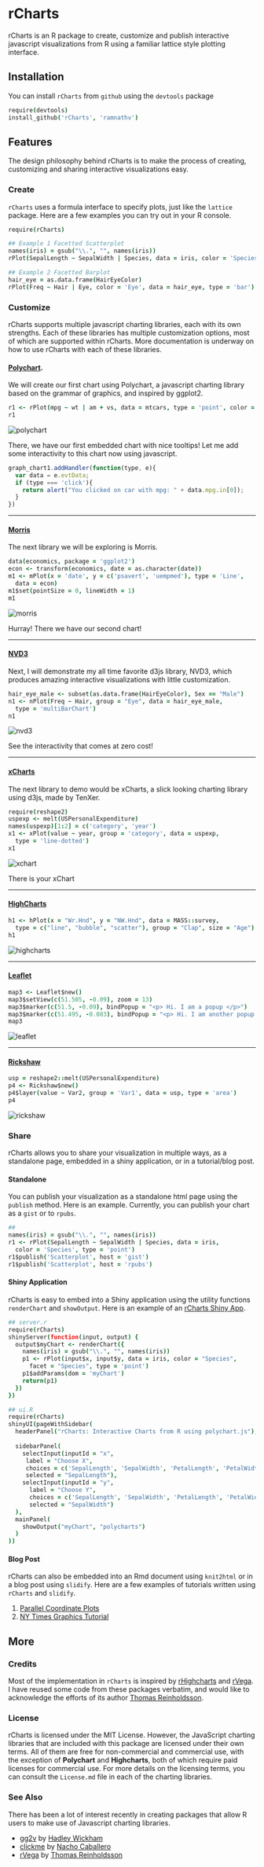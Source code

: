 # rCharts

rCharts is an R package to create, customize and publish interactive javascript visualizations from R using a familiar lattice style plotting interface.

## Installation

You can install `rCharts` from `github` using the `devtools` package

```coffee
require(devtools)
install_github('rCharts', 'ramnathv')
```

## Features

The design philosophy behind rCharts is to make the process of creating, customizing and sharing interactive visualizations easy. 

### Create

`rCharts` uses a formula interface to specify plots, just like the `lattice` package. Here are a few examples you can try out in your R console.

```coffee
require(rCharts)

## Example 1 Facetted Scatterplot
names(iris) = gsub("\\.", "", names(iris))
rPlot(SepalLength ~ SepalWidth | Species, data = iris, color = 'Species', type = 'point')

## Example 2 Facetted Barplot
hair_eye = as.data.frame(HairEyeColor)
rPlot(Freq ~ Hair | Eye, color = 'Eye', data = hair_eye, type = 'bar')
```

### Customize

rCharts supports multiple javascript charting libraries, each with its own strengths. Each of these libraries has multiple customization options, most of which are supported within rCharts. More documentation is underway on how to use rCharts with each of these libraries.

#### [Polychart](https://github.com/Polychart/polychart2).

We will create our first chart using Polychart, a javascript charting library based on the grammar of graphics, and inspired by ggplot2.

```coffee
r1 <- rPlot(mpg ~ wt | am + vs, data = mtcars, type = 'point', color = 'gear')
r1
```

![polychart](screenshots/polychart.png)

There, we have our first embedded chart with nice tooltips! Let me add some interactivity to this chart now using javascript.

```js
graph_chart1.addHandler(function(type, e){
  var data = e.evtData;
  if (type === 'click'){
    return alert("You clicked on car with mpg: " + data.mpg.in[0]);
  }
})
```

---

#### [Morris](https://github.com/oesmith/morris.js)

The next library we will be exploring is Morris.

```coffee
data(economics, package = 'ggplot2')
econ <- transform(economics, date = as.character(date))
m1 <- mPlot(x = 'date', y = c('psavert', 'uempmed'), type = 'Line',
  data = econ)
m1$set(pointSize = 0, lineWidth = 1)
m1
```

![morris](screenshots/morris.png)

Hurray! There we have our second chart!

---

#### [NVD3](https://github.com/novus/nvd3)

Next, I will demonstrate my all time favorite d3js library, NVD3, which produces amazing interactive visualizations with little customization.

```coffee
hair_eye_male <- subset(as.data.frame(HairEyeColor), Sex == "Male")
n1 <- nPlot(Freq ~ Hair, group = "Eye", data = hair_eye_male, 
  type = 'multiBarChart')
n1
```

![nvd3](screenshots/nvd3.png)

See the interactivity that comes at zero cost! 

---

#### [xCharts](https://github.com/tenXer/xcharts/)

The next library to demo would be xCharts, a slick looking charting library using d3js, made by TenXer.

```coffee
require(reshape2)
uspexp <- melt(USPersonalExpenditure)
names(uspexp)[1:2] = c('category', 'year')
x1 <- xPlot(value ~ year, group = 'category', data = uspexp, 
  type = 'line-dotted')
x1
```

![xchart](screenshots/xcharts.png)

There is your xChart

---

#### [HighCharts](http://www.highcharts.com/)

```coffee
h1 <- hPlot(x = "Wr.Hnd", y = "NW.Hnd", data = MASS::survey, 
  type = c("line", "bubble", "scatter"), group = "Clap", size = "Age")
h1
```

![highcharts](screenshots/highcharts.png)

---

#### [Leaflet](http://leafletjs.com/)

```coffee
map3 <- Leaflet$new()
map3$setView(c(51.505, -0.09), zoom = 13)
map3$marker(c(51.5, -0.09), bindPopup = "<p> Hi. I am a popup </p>")
map3$marker(c(51.495, -0.083), bindPopup = "<p> Hi. I am another popup </p>")
map3
```

![leaflet](screenshots/leaflet.png)

---

#### [Rickshaw](https://github.com/shutterstock/rickshaw)

```coffee
usp = reshape2::melt(USPersonalExpenditure)
p4 <- Rickshaw$new()
p4$layer(value ~ Var2, group = 'Var1', data = usp, type = 'area')
p4
```

![rickshaw](screenshots/rickshaw.png)

### Share

rCharts allows you to share your visualization in multiple ways, as a standalone page, embedded in a shiny application, or in a tutorial/blog post.

#### Standalone

You can publish your visualization as a standalone html page using the `publish` method. Here is an example. Currently, you can publish your chart as a `gist` or to `rpubs`.

```coffee
## 
names(iris) = gsub("\\.", "", names(iris))
r1 <- rPlot(SepalLength ~ SepalWidth | Species, data = iris, 
  color = 'Species', type = 'point')
r1$publish('Scatterplot', host = 'gist')
r1$publish('Scatterplot', host = 'rpubs')
```

#### Shiny Application

rCharts is easy to embed into a Shiny application using the utility functions `renderChart` and `showOutput`. Here is an example of an [rCharts Shiny App](http://glimmer.rstudio.com/ramnathv/rChartApp/).

```coffee
## server.r
require(rCharts)
shinyServer(function(input, output) {
  output$myChart <- renderChart({
    names(iris) = gsub("\\.", "", names(iris))
    p1 <- rPlot(input$x, input$y, data = iris, color = "Species", 
      facet = "Species", type = 'point')
    p1$addParams(dom = 'myChart')
    return(p1)
  })
})

## ui.R
require(rCharts)
shinyUI(pageWithSidebar(
  headerPanel("rCharts: Interactive Charts from R using polychart.js"),
  
  sidebarPanel(
    selectInput(inputId = "x",
     label = "Choose X",
     choices = c('SepalLength', 'SepalWidth', 'PetalLength', 'PetalWidth'),
     selected = "SepalLength"),
    selectInput(inputId = "y",
      label = "Choose Y",
      choices = c('SepalLength', 'SepalWidth', 'PetalLength', 'PetalWidth'),
      selected = "SepalWidth")
  ),
  mainPanel(
    showOutput("myChart", "polycharts")
  )
))
```

#### Blog Post

rCharts can also be embedded into an Rmd document using `knit2html` or in a blog post using `slidify`. Here are a few examples of tutorials written using `rCharts` and `slidify`.

1. [Parallel Coordinate Plots](http://ramnathv.github.io/rChartsParCoords/)
2. [NY Times Graphics Tutorial](http://ramnathv.github.io/rChartsNYT/)

## More

### Credits

Most of the implementation in `rCharts` is inspired by [rHighcharts](https://github.com/metagraf/rHighcharts) and [rVega](https://github.com/metagraf/rVega). I have reused some code from these packages verbatim, and would like to acknowledge the efforts of its author [Thomas Reinholdsson](https://github.com/reinholdsson).

### License

rCharts is licensed under the MIT License. However, the JavaScript charting libraries that are included with this package are licensed under their own terms. All of them are free for non-commercial and commercial use, with the exception of __Polychart__ and __Highcharts__, both of which require paid licenses for commercial use. For more details on the licensing terms, you can consult the `License.md` file in each of the charting libraries.

### See Also

There has been a lot of interest recently in creating packages that allow R users to make use of Javascript charting libraries. 

- [gg2v](https://github.com/hadley/gg2v) by [Hadley Wickham](https://github.com/hadley)
- [clickme](https://github.com/nachocab/clickme) by [Nacho Caballero](https://github.com/nachocab)
- [rVega](https://github.com/metagraf/rVega) by [Thomas Reinholdsson](https://github.com/reinholdsson)

